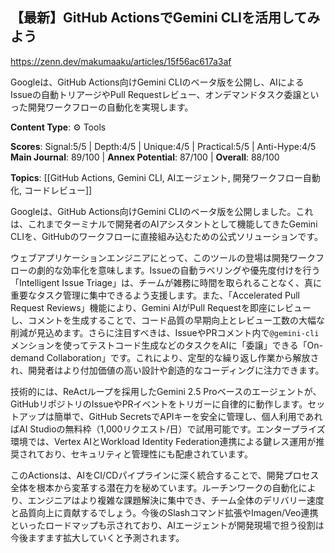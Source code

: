 ## 【最新】GitHub ActionsでGemini CLIを活用してみよう

https://zenn.dev/makumaaku/articles/15f56ac617a3af

Googleは、GitHub Actions向けGemini CLIのベータ版を公開し、AIによるIssueの自動トリアージやPull Requestレビュー、オンデマンドタスク委譲といった開発ワークフローの自動化を実現します。

**Content Type**: ⚙️ Tools

**Scores**: Signal:5/5 | Depth:4/5 | Unique:4/5 | Practical:5/5 | Anti-Hype:4/5
**Main Journal**: 89/100 | **Annex Potential**: 87/100 | **Overall**: 88/100

**Topics**: [[GitHub Actions, Gemini CLI, AIエージェント, 開発ワークフロー自動化, コードレビュー]]

Googleは、GitHub Actions向けGemini CLIのベータ版を公開しました。これは、これまでターミナルで開発者のAIアシスタントとして機能してきたGemini CLIを、GitHubのワークフローに直接組み込むための公式ソリューションです。

ウェブアプリケーションエンジニアにとって、このツールの登場は開発ワークフローの劇的な効率化を意味します。Issueの自動ラベリングや優先度付けを行う「Intelligent Issue Triage」は、チームが雑務に時間を取られることなく、真に重要なタスク管理に集中できるよう支援します。また、「Accelerated Pull Request Reviews」機能により、Gemini AIがPull Requestを即座にレビューし、コメントを生成することで、コード品質の早期向上とレビュー工数の大幅な削減が見込めます。さらに注目すべきは、IssueやPRコメント内で`@gemini-cli`メンションを使ってテストコード生成などのタスクをAIに「委譲」できる「On-demand Collaboration」です。これにより、定型的な繰り返し作業から解放され、開発者はより付加価値の高い設計や創造的なコーディングに注力できます。

技術的には、ReActループを採用したGemini 2.5 Proベースのエージェントが、GitHubリポジトリのIssueやPRイベントをトリガーに自律的に動作します。セットアップは簡単で、GitHub SecretsでAPIキーを安全に管理し、個人利用であればAI Studioの無料枠（1,000リクエスト/日）で試用可能です。エンタープライズ環境では、Vertex AIとWorkload Identity Federation連携による鍵レス運用が推奨されており、セキュリティと管理性にも配慮されています。

このActionsは、AIをCI/CDパイプラインに深く統合することで、開発プロセス全体を根本から変革する潜在力を秘めています。ルーチンワークの自動化により、エンジニアはより複雑な課題解決に集中でき、チーム全体のデリバリー速度と品質向上に貢献するでしょう。今後のSlashコマンド拡張やImagen/Veo連携といったロードマップも示されており、AIエージェントが開発現場で担う役割は今後ますます拡大していくと予測されます。